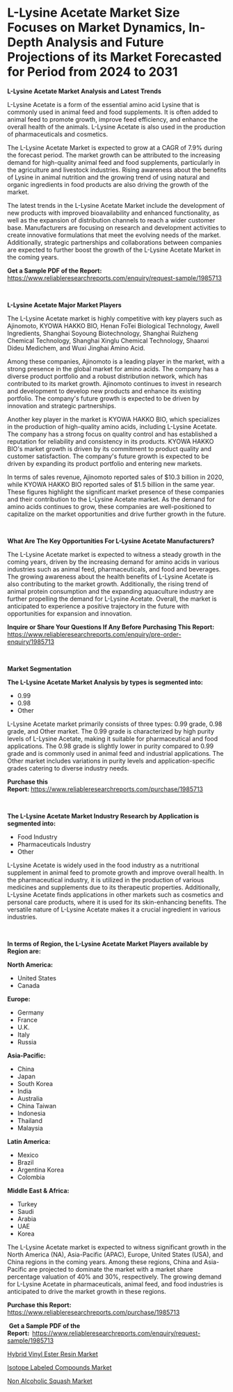 <p><h1>L-Lysine Acetate Market Size Focuses on Market Dynamics, In-Depth Analysis and Future Projections of its Market Forecasted for Period from 2024 to 2031</h1></p><p><strong>L-Lysine Acetate Market Analysis and Latest Trends</strong></p>
<p><p>L-Lysine Acetate is a form of the essential amino acid Lysine that is commonly used in animal feed and food supplements. It is often added to animal feed to promote growth, improve feed efficiency, and enhance the overall health of the animals. L-Lysine Acetate is also used in the production of pharmaceuticals and cosmetics.</p><p>The L-Lysine Acetate Market is expected to grow at a CAGR of 7.9% during the forecast period. The market growth can be attributed to the increasing demand for high-quality animal feed and food supplements, particularly in the agriculture and livestock industries. Rising awareness about the benefits of Lysine in animal nutrition and the growing trend of using natural and organic ingredients in food products are also driving the growth of the market.</p><p>The latest trends in the L-Lysine Acetate Market include the development of new products with improved bioavailability and enhanced functionality, as well as the expansion of distribution channels to reach a wider customer base. Manufacturers are focusing on research and development activities to create innovative formulations that meet the evolving needs of the market. Additionally, strategic partnerships and collaborations between companies are expected to further boost the growth of the L-Lysine Acetate Market in the coming years.</p></p>
<p><strong>Get a Sample PDF of the Report:&nbsp;</strong> <a href="https://www.reliableresearchreports.com/enquiry/request-sample/1985713">https://www.reliableresearchreports.com/enquiry/request-sample/1985713</a></p>
<p>&nbsp;</p>
<p><strong>L-Lysine Acetate Major Market Players</strong></p>
<p><p>The L-Lysine Acetate market is highly competitive with key players such as Ajinomoto, KYOWA HAKKO BIO, Henan FoTei Biological Technology, Awell Ingredients, Shanghai Soyoung Biotechnology, Shanghai Ruizheng Chemical Technology, Shanghai Xinglu Chemical Technology, Shaanxi Dideu Medichem, and Wuxi Jinghai Amino Acid. </p><p>Among these companies, Ajinomoto is a leading player in the market, with a strong presence in the global market for amino acids. The company has a diverse product portfolio and a robust distribution network, which has contributed to its market growth. Ajinomoto continues to invest in research and development to develop new products and enhance its existing portfolio. The company's future growth is expected to be driven by innovation and strategic partnerships.</p><p>Another key player in the market is KYOWA HAKKO BIO, which specializes in the production of high-quality amino acids, including L-Lysine Acetate. The company has a strong focus on quality control and has established a reputation for reliability and consistency in its products. KYOWA HAKKO BIO's market growth is driven by its commitment to product quality and customer satisfaction. The company's future growth is expected to be driven by expanding its product portfolio and entering new markets.</p><p>In terms of sales revenue, Ajinomoto reported sales of $10.3 billion in 2020, while KYOWA HAKKO BIO reported sales of $1.5 billion in the same year. These figures highlight the significant market presence of these companies and their contribution to the L-Lysine Acetate market. As the demand for amino acids continues to grow, these companies are well-positioned to capitalize on the market opportunities and drive further growth in the future.</p></p>
<p>&nbsp;</p>
<p><strong>What Are The Key Opportunities For L-Lysine Acetate Manufacturers?</strong></p>
<p><p>The L-Lysine Acetate market is expected to witness a steady growth in the coming years, driven by the increasing demand for amino acids in various industries such as animal feed, pharmaceuticals, and food and beverages. The growing awareness about the health benefits of L-Lysine Acetate is also contributing to the market growth. Additionally, the rising trend of animal protein consumption and the expanding aquaculture industry are further propelling the demand for L-Lysine Acetate. Overall, the market is anticipated to experience a positive trajectory in the future with opportunities for expansion and innovation.</p></p>
<p><strong>Inquire or Share Your Questions If Any Before Purchasing This Report:</strong> <a href="https://www.reliableresearchreports.com/enquiry/pre-order-enquiry/1985713">https://www.reliableresearchreports.com/enquiry/pre-order-enquiry/1985713</a></p>
<p>&nbsp;</p>
<p><strong>Market Segmentation</strong></p>
<p><strong>The L-Lysine Acetate Market Analysis by types is segmented into:</strong></p>
<p><ul><li>0.99</li><li>0.98</li><li>Other</li></ul></p>
<p><p>L-Lysine Acetate market primarily consists of three types: 0.99 grade, 0.98 grade, and Other market. The 0.99 grade is characterized by high purity levels of L-Lysine Acetate, making it suitable for pharmaceutical and food applications. The 0.98 grade is slightly lower in purity compared to 0.99 grade and is commonly used in animal feed and industrial applications. The Other market includes variations in purity levels and application-specific grades catering to diverse industry needs.</p></p>
<p><strong>Purchase this Report:&nbsp;</strong><a href="https://www.reliableresearchreports.com/purchase/1985713">https://www.reliableresearchreports.com/purchase/1985713</a></p>
<p>&nbsp;</p>
<p><strong>The L-Lysine Acetate Market Industry Research by Application is segmented into:</strong></p>
<p><ul><li>Food Industry</li><li>Pharmaceuticals Industry</li><li>Other</li></ul></p>
<p><p>L-Lysine Acetate is widely used in the food industry as a nutritional supplement in animal feed to promote growth and improve overall health. In the pharmaceutical industry, it is utilized in the production of various medicines and supplements due to its therapeutic properties. Additionally, L-Lysine Acetate finds applications in other markets such as cosmetics and personal care products, where it is used for its skin-enhancing benefits. The versatile nature of L-Lysine Acetate makes it a crucial ingredient in various industries.</p></p>
<p>&nbsp;</p>
<p><strong>In terms of Region, the L-Lysine Acetate Market Players available by Region are:</strong></p>
<p>
    <p> <strong> North America: </strong>
        <ul>
            <li>United States</li>
            <li>Canada</li>
        </ul>
        </p> 
    <p> <strong> Europe: </strong>
        <ul>
            <li>Germany</li>
            <li>France</li>
            <li>U.K.</li>
            <li>Italy</li>
            <li>Russia</li>
        </ul>
        </p> 
    <p> <strong> Asia-Pacific: </strong>
        <ul>
            <li>China</li>
            <li>Japan</li>
            <li>South Korea</li>
            <li>India</li>
            <li>Australia</li>
            <li>China Taiwan</li>
            <li>Indonesia</li>
            <li>Thailand</li>
            <li>Malaysia</li>
        </ul>
        </p> 
    <p> <strong> Latin America: </strong>
        <ul>
            <li>Mexico</li>
            <li>Brazil</li>
            <li>Argentina Korea</li>
            <li>Colombia</li>
        </ul>
        </p> 
    <p> <strong> Middle East & Africa: </strong>
        <ul>
            <li>Turkey</li>
            <li>Saudi</li>
            <li>Arabia</li>
            <li>UAE</li>
            <li>Korea</li>
        </ul>
    </p>
    </p>
<p><p>The L-Lysine Acetate market is expected to witness significant growth in the North America (NA), Asia-Pacific (APAC), Europe, United States (USA), and China regions in the coming years. Among these regions, China and Asia-Pacific are projected to dominate the market with a market share percentage valuation of 40% and 30%, respectively. The growing demand for L-Lysine Acetate in pharmaceuticals, animal feed, and food industries is anticipated to drive the market growth in these regions.</p></p>
<p><strong>Purchase this Report: </strong><a href="https://www.reliableresearchreports.com/purchase/1985713">https://www.reliableresearchreports.com/purchase/1985713</a></p>
<p>&nbsp;<strong>Get a Sample PDF of the Report:&nbsp;&nbsp;</strong><a href="https://www.reliableresearchreports.com/enquiry/request-sample/1985713">https://www.reliableresearchreports.com/enquiry/request-sample/1985713</a></p>
<p><strong></strong></p>
<p><p><a href="https://circular-yam-9b9.notion.site/Hybrid-Vinyl-Ester-Resin-Market-Research-Report-Forecasted-for-Period-from-2024-2031-by-Market-Ty-b7a069f7a438456b9012342b01211a0d">Hybrid Vinyl Ester Resin Market</a></p><p><a href="https://copper-carbon-84f.notion.site/Isotope-Labeled-Compounds-Market-Growth-Market-Trends-COVID-19-Impact-and-Forecasts-for-period-fr-f3a2d8646bb346b79dc78090499e83d3">Isotope Labeled Compounds Market</a></p><p><a href="https://view.publitas.com/reportprime-1/non-alcoholic-squash-market-provides-a-comprehensive-analysis-including-a-macro-overview-of-the-market-as-well-as-micro-details-such-as-market-size-and-competitive-landscape/">Non Alcoholic Squash Market</a></p></p>